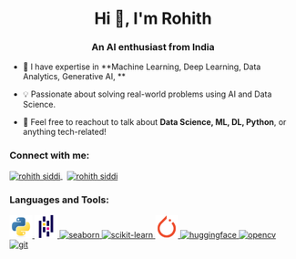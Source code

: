<h1 align="center">Hi 👋, I'm Rohith</h1>
<h3 align="center">An AI enthusiast from India</h3>

- 🌱 I have expertise in **Machine Learning, Deep Learning, Data Analytics, Generative AI, **

- 💡 Passionate about solving real-world problems using AI and Data Science.

- 💬 Feel free to reachout to talk about **Data Science, ML, DL, Python**, or anything tech-related!

<h3 align="left">Connect with me:</h3>
<p align="left">
  <a href="https://www.linkedin.com/in/rohith-siddi-4a57241a3/">
    <img align="center" src="https://raw.githubusercontent.com/rahuldkjain/github-profile-readme-generator/master/src/images/icons/Social/linked-in-alt.svg" alt="rohith siddi" height="30" width="40" />
  </a>
  &nbsp; <!-- Add some spacing between the icons -->
  <a href="mailto:rohithsiddi7@gmail.com">
    <img align="center" src="https://upload.wikimedia.org/wikipedia/commons/4/4d/Gmail_Logo_2023.png" alt="rohith siddi" height="30" width="40" />
  </a>
</p>



<h3 align="left">Languages and Tools:</h3>
<p align="left">

  <!-- Languages -->
  <a href="https://www.python.org" target="_blank" rel="noreferrer">
    <img src="https://raw.githubusercontent.com/devicons/devicon/master/icons/python/python-original.svg" alt="python" width="40" height="40"/>
  </a>

  <!-- Data Science Libraries -->
  <a href="https://pandas.pydata.org/" target="_blank" rel="noreferrer">
    <img src="https://raw.githubusercontent.com/devicons/devicon/master/icons/pandas/pandas-original.svg" alt="pandas" width="40" height="40"/>
  </a>
  <a href="https://seaborn.pydata.org/" target="_blank" rel="noreferrer">
    <img src="https://seaborn.pydata.org/_images/logo-mark-lightbg.svg" alt="seaborn" width="40" height="40"/>
  </a>
  <a href="https://scikit-learn.org/" target="_blank" rel="noreferrer">
    <img src="https://upload.wikimedia.org/wikipedia/commons/0/05/Scikit_learn_logo_small.svg" alt="scikit-learn" width="40" height="40"/>
  </a>
  <a href="https://pytorch.org/" target="_blank" rel="noreferrer">
    <img src="https://raw.githubusercontent.com/devicons/devicon/master/icons/pytorch/pytorch-original.svg" alt="pytorch" width="40" height="40"/>
  </a>
  <a href="https://huggingface.co/" target="_blank" rel="noreferrer">
    <img src="https://huggingface.co/datasets/huggingface/brand-assets/resolve/main/hf-logo.svg" alt="huggingface" width="40" height="40"/>
  </a>

  <!-- Tools -->
  <a href="https://opencv.org/" target="_blank" rel="noreferrer">
    <img src="https://www.vectorlogo.zone/logos/opencv/opencv-icon.svg" alt="opencv" width="40" height="40"/>
  </a>
  <a href="https://git-scm.com/" target="_blank" rel="noreferrer">
    <img src="https://www.vectorlogo.zone/logos/git-scm/git-scm-icon.svg" alt="git" width="40" height="40"/>
  </a>

</p>


